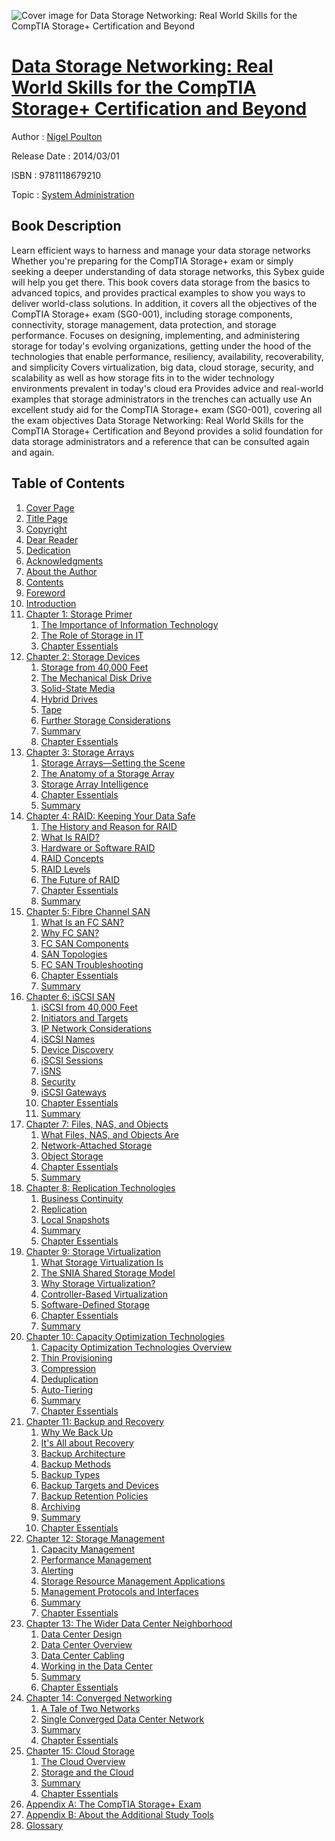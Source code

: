 ![Cover image for Data Storage Networking: Real World Skills for the CompTIA Storage+ Certification and Beyond](https://imgdetail.ebookreading.net/cover/cover/system_admin/EB9781118679210.jpg)

[Data Storage Networking: Real World Skills for the CompTIA Storage+ Certification and Beyond](https://ebookreading.net/view/book/Data+Storage+Networking%3A+Real+World+Skills+for+the+CompTIA+Storage%2B+Certification+and+Beyond-EB9781118679210_1.html "Data Storage Networking: Real World Skills for the CompTIA Storage+ Certification and Beyond")
====================================================================================================================

Author : [Nigel Poulton](https://ebookreading.net/search/author/Nigel+Poulton)

Release Date : 2014/03/01

ISBN : 9781118679210

Topic : [System Administration](https://ebookreading.net/search/category/system-administration)

Book Description
-----------------

Learn efficient ways to harness and manage your data storage networks
Whether you're preparing for the CompTIA Storage+ exam or simply seeking a deeper understanding of data storage networks, this Sybex guide will help you get there. This book covers data storage from the basics to advanced topics, and provides practical examples to show you ways to deliver world-class solutions. In addition, it covers all the objectives of the CompTIA Storage+ exam (SG0-001), including storage components, connectivity, storage management, data protection, and storage performance.
Focuses on designing, implementing, and administering storage for today's evolving organizations, getting under the hood of the technologies that enable performance, resiliency, availability, recoverability, and simplicity
Covers virtualization, big data, cloud storage, security, and scalability as well as how storage fits in to the wider technology environments prevalent in today's cloud era
Provides advice and real-world examples that storage administrators in the trenches can actually use
An excellent study aid for the CompTIA Storage+ exam (SG0-001), covering all the exam objectives
Data Storage Networking: Real World Skills for the CompTIA Storage+ Certification and Beyond provides a solid foundation for data storage administrators and a reference that can be consulted again and again.
              
Table of Contents
-----------------

1. [Cover Page](https://ebookreading.net/view/book/Data+Storage+Networking%3A+Real+World+Skills+for+the+CompTIA+Storage%2B+Certification+and+Beyond-EB9781118679210_1.html)
1. [Title Page](https://ebookreading.net/view/book/Data+Storage+Networking%3A+Real+World+Skills+for+the+CompTIA+Storage%2B+Certification+and+Beyond-EB9781118679210_2.html)
1. [Copyright](https://ebookreading.net/view/book/Data+Storage+Networking%3A+Real+World+Skills+for+the+CompTIA+Storage%2B+Certification+and+Beyond-EB9781118679210_3.html)
1. [Dear Reader](https://ebookreading.net/view/book/Data+Storage+Networking%3A+Real+World+Skills+for+the+CompTIA+Storage%2B+Certification+and+Beyond-EB9781118679210_4.html)
1. [Dedication](https://ebookreading.net/view/book/Data+Storage+Networking%3A+Real+World+Skills+for+the+CompTIA+Storage%2B+Certification+and+Beyond-EB9781118679210_5.html)
1. [Acknowledgments](https://ebookreading.net/view/book/Data+Storage+Networking%3A+Real+World+Skills+for+the+CompTIA+Storage%2B+Certification+and+Beyond-EB9781118679210_6.html)
1. [About the Author](https://ebookreading.net/view/book/Data+Storage+Networking%3A+Real+World+Skills+for+the+CompTIA+Storage%2B+Certification+and+Beyond-EB9781118679210_7.html)
1. [Contents](https://ebookreading.net/view/book/Data+Storage+Networking%3A+Real+World+Skills+for+the+CompTIA+Storage%2B+Certification+and+Beyond-EB9781118679210_8.html)
1. [Foreword](https://ebookreading.net/view/book/Data+Storage+Networking%3A+Real+World+Skills+for+the+CompTIA+Storage%2B+Certification+and+Beyond-EB9781118679210_9.html)
1. [Introduction](https://ebookreading.net/view/book/Data+Storage+Networking%3A+Real+World+Skills+for+the+CompTIA+Storage%2B+Certification+and+Beyond-EB9781118679210_11.html)
1. [Chapter 1: Storage Primer](https://ebookreading.net/view/book/Data+Storage+Networking%3A+Real+World+Skills+for+the+CompTIA+Storage%2B+Certification+and+Beyond-EB9781118679210_12.html#chap1)
    1. [The Importance of Information Technology](https://ebookreading.net/view/book/Data+Storage+Networking%3A+Real+World+Skills+for+the+CompTIA+Storage%2B+Certification+and+Beyond-EB9781118679210_12.html#chap1-sec001)
    1. [The Role of Storage in IT](https://ebookreading.net/view/book/Data+Storage+Networking%3A+Real+World+Skills+for+the+CompTIA+Storage%2B+Certification+and+Beyond-EB9781118679210_12.html#chap1-sec002)
    1. [Chapter Essentials](https://ebookreading.net/view/book/Data+Storage+Networking%3A+Real+World+Skills+for+the+CompTIA+Storage%2B+Certification+and+Beyond-EB9781118679210_12.html#chap1-sec008)
1. [Chapter 2: Storage Devices](https://ebookreading.net/view/book/Data+Storage+Networking%3A+Real+World+Skills+for+the+CompTIA+Storage%2B+Certification+and+Beyond-EB9781118679210_13.html#chap2)
    1. [Storage from 40,000 Feet](https://ebookreading.net/view/book/Data+Storage+Networking%3A+Real+World+Skills+for+the+CompTIA+Storage%2B+Certification+and+Beyond-EB9781118679210_13.html#chap2-sec001)
    1. [The Mechanical Disk Drive](https://ebookreading.net/view/book/Data+Storage+Networking%3A+Real+World+Skills+for+the+CompTIA+Storage%2B+Certification+and+Beyond-EB9781118679210_13.html#chap2-sec002)
    1. [Solid-State Media](https://ebookreading.net/view/book/Data+Storage+Networking%3A+Real+World+Skills+for+the+CompTIA+Storage%2B+Certification+and+Beyond-EB9781118679210_13.html#chap2-sec038)
    1. [Hybrid Drives](https://ebookreading.net/view/book/Data+Storage+Networking%3A+Real+World+Skills+for+the+CompTIA+Storage%2B+Certification+and+Beyond-EB9781118679210_13.html#chap2-sec055)
    1. [Tape](https://ebookreading.net/view/book/Data+Storage+Networking%3A+Real+World+Skills+for+the+CompTIA+Storage%2B+Certification+and+Beyond-EB9781118679210_13.html#chap2-sec056)
    1. [Further Storage Considerations](https://ebookreading.net/view/book/Data+Storage+Networking%3A+Real+World+Skills+for+the+CompTIA+Storage%2B+Certification+and+Beyond-EB9781118679210_13.html#chap2-sec057)
    1. [Summary](https://ebookreading.net/view/book/Data+Storage+Networking%3A+Real+World+Skills+for+the+CompTIA+Storage%2B+Certification+and+Beyond-EB9781118679210_13.html#chap2-sec069)
    1. [Chapter Essentials](https://ebookreading.net/view/book/Data+Storage+Networking%3A+Real+World+Skills+for+the+CompTIA+Storage%2B+Certification+and+Beyond-EB9781118679210_13.html#chap2-sec070)
1. [Chapter 3: Storage Arrays](https://ebookreading.net/view/book/Data+Storage+Networking%3A+Real+World+Skills+for+the+CompTIA+Storage%2B+Certification+and+Beyond-EB9781118679210_14.html#chap3)
    1. [Storage Arrays—Setting the Scene](https://ebookreading.net/view/book/Data+Storage+Networking%3A+Real+World+Skills+for+the+CompTIA+Storage%2B+Certification+and+Beyond-EB9781118679210_14.html#chap3-sec001)
    1. [The Anatomy of a Storage Array](https://ebookreading.net/view/book/Data+Storage+Networking%3A+Real+World+Skills+for+the+CompTIA+Storage%2B+Certification+and+Beyond-EB9781118679210_14.html#chap3-sec032)
    1. [Storage Array Intelligence](https://ebookreading.net/view/book/Data+Storage+Networking%3A+Real+World+Skills+for+the+CompTIA+Storage%2B+Certification+and+Beyond-EB9781118679210_14.html#chap3-sec059)
    1. [Chapter Essentials](https://ebookreading.net/view/book/Data+Storage+Networking%3A+Real+World+Skills+for+the+CompTIA+Storage%2B+Certification+and+Beyond-EB9781118679210_14.html#chap3-sec150)
    1. [Summary](https://ebookreading.net/view/book/Data+Storage+Networking%3A+Real+World+Skills+for+the+CompTIA+Storage%2B+Certification+and+Beyond-EB9781118679210_14.html#chap3-sec151)
1. [Chapter 4: RAID: Keeping Your Data Safe](https://ebookreading.net/view/book/Data+Storage+Networking%3A+Real+World+Skills+for+the+CompTIA+Storage%2B+Certification+and+Beyond-EB9781118679210_15.html#chap4)
    1. [The History and Reason for RAID](https://ebookreading.net/view/book/Data+Storage+Networking%3A+Real+World+Skills+for+the+CompTIA+Storage%2B+Certification+and+Beyond-EB9781118679210_15.html#chap4-sec001)
    1. [What Is RAID?](https://ebookreading.net/view/book/Data+Storage+Networking%3A+Real+World+Skills+for+the+CompTIA+Storage%2B+Certification+and+Beyond-EB9781118679210_15.html#chap4-sec002)
    1. [Hardware or Software RAID](https://ebookreading.net/view/book/Data+Storage+Networking%3A+Real+World+Skills+for+the+CompTIA+Storage%2B+Certification+and+Beyond-EB9781118679210_15.html#chap4-sec003)
    1. [RAID Concepts](https://ebookreading.net/view/book/Data+Storage+Networking%3A+Real+World+Skills+for+the+CompTIA+Storage%2B+Certification+and+Beyond-EB9781118679210_15.html#chap4-sec005)
    1. [RAID Levels](https://ebookreading.net/view/book/Data+Storage+Networking%3A+Real+World+Skills+for+the+CompTIA+Storage%2B+Certification+and+Beyond-EB9781118679210_15.html#chap4-sec020)
    1. [The Future of RAID](https://ebookreading.net/view/book/Data+Storage+Networking%3A+Real+World+Skills+for+the+CompTIA+Storage%2B+Certification+and+Beyond-EB9781118679210_15.html#chap4-sec046)
    1. [Chapter Essentials](https://ebookreading.net/view/book/Data+Storage+Networking%3A+Real+World+Skills+for+the+CompTIA+Storage%2B+Certification+and+Beyond-EB9781118679210_15.html#chap4-sec059)
    1. [Summary](https://ebookreading.net/view/book/Data+Storage+Networking%3A+Real+World+Skills+for+the+CompTIA+Storage%2B+Certification+and+Beyond-EB9781118679210_15.html#chap4-sec060)
1. [Chapter 5: Fibre Channel SAN](https://ebookreading.net/view/book/Data+Storage+Networking%3A+Real+World+Skills+for+the+CompTIA+Storage%2B+Certification+and+Beyond-EB9781118679210_16.html#chap5)
    1. [What Is an FC SAN?](https://ebookreading.net/view/book/Data+Storage+Networking%3A+Real+World+Skills+for+the+CompTIA+Storage%2B+Certification+and+Beyond-EB9781118679210_16.html#chap5-sec001)
    1. [Why FC SAN?](https://ebookreading.net/view/book/Data+Storage+Networking%3A+Real+World+Skills+for+the+CompTIA+Storage%2B+Certification+and+Beyond-EB9781118679210_16.html#chap5-sec002)
    1. [FC SAN Components](https://ebookreading.net/view/book/Data+Storage+Networking%3A+Real+World+Skills+for+the+CompTIA+Storage%2B+Certification+and+Beyond-EB9781118679210_16.html#chap5-sec003)
    1. [SAN Topologies](https://ebookreading.net/view/book/Data+Storage+Networking%3A+Real+World+Skills+for+the+CompTIA+Storage%2B+Certification+and+Beyond-EB9781118679210_16.html#chap5-sec032)
    1. [FC SAN Troubleshooting](https://ebookreading.net/view/book/Data+Storage+Networking%3A+Real+World+Skills+for+the+CompTIA+Storage%2B+Certification+and+Beyond-EB9781118679210_16.html#chap5-sec067)
    1. [Chapter Essentials](https://ebookreading.net/view/book/Data+Storage+Networking%3A+Real+World+Skills+for+the+CompTIA+Storage%2B+Certification+and+Beyond-EB9781118679210_16.html#chap5-sec075)
    1. [Summary](https://ebookreading.net/view/book/Data+Storage+Networking%3A+Real+World+Skills+for+the+CompTIA+Storage%2B+Certification+and+Beyond-EB9781118679210_16.html#chap5-sec076)
1. [Chapter 6: iSCSI SAN](https://ebookreading.net/view/book/Data+Storage+Networking%3A+Real+World+Skills+for+the+CompTIA+Storage%2B+Certification+and+Beyond-EB9781118679210_17.html#chap6)
    1. [iSCSI from 40,000 Feet](https://ebookreading.net/view/book/Data+Storage+Networking%3A+Real+World+Skills+for+the+CompTIA+Storage%2B+Certification+and+Beyond-EB9781118679210_17.html#chap6-sec001)
    1. [Initiators and Targets](https://ebookreading.net/view/book/Data+Storage+Networking%3A+Real+World+Skills+for+the+CompTIA+Storage%2B+Certification+and+Beyond-EB9781118679210_17.html#chap6-sec002)
    1. [IP Network Considerations](https://ebookreading.net/view/book/Data+Storage+Networking%3A+Real+World+Skills+for+the+CompTIA+Storage%2B+Certification+and+Beyond-EB9781118679210_17.html#chap6-sec004)
    1. [iSCSI Names](https://ebookreading.net/view/book/Data+Storage+Networking%3A+Real+World+Skills+for+the+CompTIA+Storage%2B+Certification+and+Beyond-EB9781118679210_17.html#chap6-sec009)
    1. [Device Discovery](https://ebookreading.net/view/book/Data+Storage+Networking%3A+Real+World+Skills+for+the+CompTIA+Storage%2B+Certification+and+Beyond-EB9781118679210_17.html#chap6-sec013)
    1. [iSCSI Sessions](https://ebookreading.net/view/book/Data+Storage+Networking%3A+Real+World+Skills+for+the+CompTIA+Storage%2B+Certification+and+Beyond-EB9781118679210_17.html#chap6-sec014)
    1. [iSNS](https://ebookreading.net/view/book/Data+Storage+Networking%3A+Real+World+Skills+for+the+CompTIA+Storage%2B+Certification+and+Beyond-EB9781118679210_17.html#chap6-sec018)
    1. [Security](https://ebookreading.net/view/book/Data+Storage+Networking%3A+Real+World+Skills+for+the+CompTIA+Storage%2B+Certification+and+Beyond-EB9781118679210_17.html#chap6-sec022)
    1. [iSCSI Gateways](https://ebookreading.net/view/book/Data+Storage+Networking%3A+Real+World+Skills+for+the+CompTIA+Storage%2B+Certification+and+Beyond-EB9781118679210_17.html#chap6-sec023)
    1. [Chapter Essentials](https://ebookreading.net/view/book/Data+Storage+Networking%3A+Real+World+Skills+for+the+CompTIA+Storage%2B+Certification+and+Beyond-EB9781118679210_17.html#chap6-sec024)
    1. [Summary](https://ebookreading.net/view/book/Data+Storage+Networking%3A+Real+World+Skills+for+the+CompTIA+Storage%2B+Certification+and+Beyond-EB9781118679210_17.html#chap6-sec025)
1. [Chapter 7: Files, NAS, and Objects](https://ebookreading.net/view/book/Data+Storage+Networking%3A+Real+World+Skills+for+the+CompTIA+Storage%2B+Certification+and+Beyond-EB9781118679210_18.html#chap7)
    1. [What Files, NAS, and Objects Are](https://ebookreading.net/view/book/Data+Storage+Networking%3A+Real+World+Skills+for+the+CompTIA+Storage%2B+Certification+and+Beyond-EB9781118679210_18.html#chap7-sec001)
    1. [Network-Attached Storage](https://ebookreading.net/view/book/Data+Storage+Networking%3A+Real+World+Skills+for+the+CompTIA+Storage%2B+Certification+and+Beyond-EB9781118679210_18.html#chap7-sec002)
    1. [Object Storage](https://ebookreading.net/view/book/Data+Storage+Networking%3A+Real+World+Skills+for+the+CompTIA+Storage%2B+Certification+and+Beyond-EB9781118679210_18.html#chap7-sec032)
    1. [Chapter Essentials](https://ebookreading.net/view/book/Data+Storage+Networking%3A+Real+World+Skills+for+the+CompTIA+Storage%2B+Certification+and+Beyond-EB9781118679210_18.html#chap7-sec044)
    1. [Summary](https://ebookreading.net/view/book/Data+Storage+Networking%3A+Real+World+Skills+for+the+CompTIA+Storage%2B+Certification+and+Beyond-EB9781118679210_18.html#chap7-sec045)
1. [Chapter 8: Replication Technologies](https://ebookreading.net/view/book/Data+Storage+Networking%3A+Real+World+Skills+for+the+CompTIA+Storage%2B+Certification+and+Beyond-EB9781118679210_19.html#chap8)
    1. [Business Continuity](https://ebookreading.net/view/book/Data+Storage+Networking%3A+Real+World+Skills+for+the+CompTIA+Storage%2B+Certification+and+Beyond-EB9781118679210_19.html#chap8-sec001)
    1. [Replication](https://ebookreading.net/view/book/Data+Storage+Networking%3A+Real+World+Skills+for+the+CompTIA+Storage%2B+Certification+and+Beyond-EB9781118679210_19.html#chap8-sec002)
    1. [Local Snapshots](https://ebookreading.net/view/book/Data+Storage+Networking%3A+Real+World+Skills+for+the+CompTIA+Storage%2B+Certification+and+Beyond-EB9781118679210_19.html#chap8-sec021)
    1. [Summary](https://ebookreading.net/view/book/Data+Storage+Networking%3A+Real+World+Skills+for+the+CompTIA+Storage%2B+Certification+and+Beyond-EB9781118679210_19.html#chap8-sec034)
    1. [Chapter Essentials](https://ebookreading.net/view/book/Data+Storage+Networking%3A+Real+World+Skills+for+the+CompTIA+Storage%2B+Certification+and+Beyond-EB9781118679210_19.html#chap8-sec035)
1. [Chapter 9: Storage Virtualization](https://ebookreading.net/view/book/Data+Storage+Networking%3A+Real+World+Skills+for+the+CompTIA+Storage%2B+Certification+and+Beyond-EB9781118679210_20.html#chap9)
    1. [What Storage Virtualization Is](https://ebookreading.net/view/book/Data+Storage+Networking%3A+Real+World+Skills+for+the+CompTIA+Storage%2B+Certification+and+Beyond-EB9781118679210_20.html#chap9-sec001)
    1. [The SNIA Shared Storage Model](https://ebookreading.net/view/book/Data+Storage+Networking%3A+Real+World+Skills+for+the+CompTIA+Storage%2B+Certification+and+Beyond-EB9781118679210_20.html#chap9-sec002)
    1. [Why Storage Virtualization?](https://ebookreading.net/view/book/Data+Storage+Networking%3A+Real+World+Skills+for+the+CompTIA+Storage%2B+Certification+and+Beyond-EB9781118679210_20.html#chap9-sec007)
    1. [Controller-Based Virtualization](https://ebookreading.net/view/book/Data+Storage+Networking%3A+Real+World+Skills+for+the+CompTIA+Storage%2B+Certification+and+Beyond-EB9781118679210_20.html#chap9-sec008)
    1. [Software-Defined Storage](https://ebookreading.net/view/book/Data+Storage+Networking%3A+Real+World+Skills+for+the+CompTIA+Storage%2B+Certification+and+Beyond-EB9781118679210_20.html#chap9-sec018)
    1. [Chapter Essentials](https://ebookreading.net/view/book/Data+Storage+Networking%3A+Real+World+Skills+for+the+CompTIA+Storage%2B+Certification+and+Beyond-EB9781118679210_20.html#chap9-sec023)
    1. [Summary](https://ebookreading.net/view/book/Data+Storage+Networking%3A+Real+World+Skills+for+the+CompTIA+Storage%2B+Certification+and+Beyond-EB9781118679210_20.html#chap9-sec024)
1. [Chapter 10: Capacity Optimization Technologies](https://ebookreading.net/view/book/Data+Storage+Networking%3A+Real+World+Skills+for+the+CompTIA+Storage%2B+Certification+and+Beyond-EB9781118679210_21.html#chap10)
    1. [Capacity Optimization Technologies Overview](https://ebookreading.net/view/book/Data+Storage+Networking%3A+Real+World+Skills+for+the+CompTIA+Storage%2B+Certification+and+Beyond-EB9781118679210_21.html#chap10-sec001)
    1. [Thin Provisioning](https://ebookreading.net/view/book/Data+Storage+Networking%3A+Real+World+Skills+for+the+CompTIA+Storage%2B+Certification+and+Beyond-EB9781118679210_21.html#chap10-sec005)
    1. [Compression](https://ebookreading.net/view/book/Data+Storage+Networking%3A+Real+World+Skills+for+the+CompTIA+Storage%2B+Certification+and+Beyond-EB9781118679210_21.html#chap10-sec017)
    1. [Deduplication](https://ebookreading.net/view/book/Data+Storage+Networking%3A+Real+World+Skills+for+the+CompTIA+Storage%2B+Certification+and+Beyond-EB9781118679210_21.html#chap10-sec023)
    1. [Auto-Tiering](https://ebookreading.net/view/book/Data+Storage+Networking%3A+Real+World+Skills+for+the+CompTIA+Storage%2B+Certification+and+Beyond-EB9781118679210_21.html#chap10-sec040)
    1. [Summary](https://ebookreading.net/view/book/Data+Storage+Networking%3A+Real+World+Skills+for+the+CompTIA+Storage%2B+Certification+and+Beyond-EB9781118679210_21.html#chap10-sec048)
    1. [Chapter Essentials](https://ebookreading.net/view/book/Data+Storage+Networking%3A+Real+World+Skills+for+the+CompTIA+Storage%2B+Certification+and+Beyond-EB9781118679210_21.html#chap10-sec049)
1. [Chapter 11: Backup and Recovery](https://ebookreading.net/view/book/Data+Storage+Networking%3A+Real+World+Skills+for+the+CompTIA+Storage%2B+Certification+and+Beyond-EB9781118679210_22.html#chap11)
    1. [Why We Back Up](https://ebookreading.net/view/book/Data+Storage+Networking%3A+Real+World+Skills+for+the+CompTIA+Storage%2B+Certification+and+Beyond-EB9781118679210_22.html#chap11-sec001)
    1. [It&#39;s All about Recovery](https://ebookreading.net/view/book/Data+Storage+Networking%3A+Real+World+Skills+for+the+CompTIA+Storage%2B+Certification+and+Beyond-EB9781118679210_22.html#chap11-sec006)
    1. [Backup Architecture](https://ebookreading.net/view/book/Data+Storage+Networking%3A+Real+World+Skills+for+the+CompTIA+Storage%2B+Certification+and+Beyond-EB9781118679210_22.html#chap11-sec007)
    1. [Backup Methods](https://ebookreading.net/view/book/Data+Storage+Networking%3A+Real+World+Skills+for+the+CompTIA+Storage%2B+Certification+and+Beyond-EB9781118679210_22.html#chap11-sec008)
    1. [Backup Types](https://ebookreading.net/view/book/Data+Storage+Networking%3A+Real+World+Skills+for+the+CompTIA+Storage%2B+Certification+and+Beyond-EB9781118679210_22.html#chap11-sec015)
    1. [Backup Targets and Devices](https://ebookreading.net/view/book/Data+Storage+Networking%3A+Real+World+Skills+for+the+CompTIA+Storage%2B+Certification+and+Beyond-EB9781118679210_22.html#chap11-sec022)
    1. [Backup Retention Policies](https://ebookreading.net/view/book/Data+Storage+Networking%3A+Real+World+Skills+for+the+CompTIA+Storage%2B+Certification+and+Beyond-EB9781118679210_22.html#chap11-sec034)
    1. [Archiving](https://ebookreading.net/view/book/Data+Storage+Networking%3A+Real+World+Skills+for+the+CompTIA+Storage%2B+Certification+and+Beyond-EB9781118679210_22.html#chap11-sec035)
    1. [Summary](https://ebookreading.net/view/book/Data+Storage+Networking%3A+Real+World+Skills+for+the+CompTIA+Storage%2B+Certification+and+Beyond-EB9781118679210_22.html#chap11-sec040)
    1. [Chapter Essentials](https://ebookreading.net/view/book/Data+Storage+Networking%3A+Real+World+Skills+for+the+CompTIA+Storage%2B+Certification+and+Beyond-EB9781118679210_22.html#chap11-sec041)
1. [Chapter 12: Storage Management](https://ebookreading.net/view/book/Data+Storage+Networking%3A+Real+World+Skills+for+the+CompTIA+Storage%2B+Certification+and+Beyond-EB9781118679210_23.html#chap12)
    1. [Capacity Management](https://ebookreading.net/view/book/Data+Storage+Networking%3A+Real+World+Skills+for+the+CompTIA+Storage%2B+Certification+and+Beyond-EB9781118679210_23.html#chap12-sec001)
    1. [Performance Management](https://ebookreading.net/view/book/Data+Storage+Networking%3A+Real+World+Skills+for+the+CompTIA+Storage%2B+Certification+and+Beyond-EB9781118679210_23.html#chap12-sec009)
    1. [Alerting](https://ebookreading.net/view/book/Data+Storage+Networking%3A+Real+World+Skills+for+the+CompTIA+Storage%2B+Certification+and+Beyond-EB9781118679210_23.html#chap12-sec023)
    1. [Storage Resource Management Applications](https://ebookreading.net/view/book/Data+Storage+Networking%3A+Real+World+Skills+for+the+CompTIA+Storage%2B+Certification+and+Beyond-EB9781118679210_23.html#chap12-sec024)
    1. [Management Protocols and Interfaces](https://ebookreading.net/view/book/Data+Storage+Networking%3A+Real+World+Skills+for+the+CompTIA+Storage%2B+Certification+and+Beyond-EB9781118679210_23.html#chap12-sec025)
    1. [Summary](https://ebookreading.net/view/book/Data+Storage+Networking%3A+Real+World+Skills+for+the+CompTIA+Storage%2B+Certification+and+Beyond-EB9781118679210_23.html#chap12-sec030)
    1. [Chapter Essentials](https://ebookreading.net/view/book/Data+Storage+Networking%3A+Real+World+Skills+for+the+CompTIA+Storage%2B+Certification+and+Beyond-EB9781118679210_23.html#chap12-sec031)
1. [Chapter 13: The Wider Data Center Neighborhood](https://ebookreading.net/view/book/Data+Storage+Networking%3A+Real+World+Skills+for+the+CompTIA+Storage%2B+Certification+and+Beyond-EB9781118679210_24.html#chap13)
    1. [Data Center Design](https://ebookreading.net/view/book/Data+Storage+Networking%3A+Real+World+Skills+for+the+CompTIA+Storage%2B+Certification+and+Beyond-EB9781118679210_24.html#chap13-sec001)
    1. [Data Center Overview](https://ebookreading.net/view/book/Data+Storage+Networking%3A+Real+World+Skills+for+the+CompTIA+Storage%2B+Certification+and+Beyond-EB9781118679210_24.html#chap13-sec007)
    1. [Data Center Cabling](https://ebookreading.net/view/book/Data+Storage+Networking%3A+Real+World+Skills+for+the+CompTIA+Storage%2B+Certification+and+Beyond-EB9781118679210_24.html#chap13-sec014)
    1. [Working in the Data Center](https://ebookreading.net/view/book/Data+Storage+Networking%3A+Real+World+Skills+for+the+CompTIA+Storage%2B+Certification+and+Beyond-EB9781118679210_24.html#chap13-sec021)
    1. [Summary](https://ebookreading.net/view/book/Data+Storage+Networking%3A+Real+World+Skills+for+the+CompTIA+Storage%2B+Certification+and+Beyond-EB9781118679210_24.html#chap13-sec025)
    1. [Chapter Essentials](https://ebookreading.net/view/book/Data+Storage+Networking%3A+Real+World+Skills+for+the+CompTIA+Storage%2B+Certification+and+Beyond-EB9781118679210_24.html#chap13-sec026)
1. [Chapter 14: Converged Networking](https://ebookreading.net/view/book/Data+Storage+Networking%3A+Real+World+Skills+for+the+CompTIA+Storage%2B+Certification+and+Beyond-EB9781118679210_25.html#chap14)
    1. [A Tale of Two Networks](https://ebookreading.net/view/book/Data+Storage+Networking%3A+Real+World+Skills+for+the+CompTIA+Storage%2B+Certification+and+Beyond-EB9781118679210_25.html#chap14-sec001)
    1. [Single Converged Data Center Network](https://ebookreading.net/view/book/Data+Storage+Networking%3A+Real+World+Skills+for+the+CompTIA+Storage%2B+Certification+and+Beyond-EB9781118679210_25.html#chap14-sec004)
    1. [Summary](https://ebookreading.net/view/book/Data+Storage+Networking%3A+Real+World+Skills+for+the+CompTIA+Storage%2B+Certification+and+Beyond-EB9781118679210_25.html#chap14-sec018)
    1. [Chapter Essentials](https://ebookreading.net/view/book/Data+Storage+Networking%3A+Real+World+Skills+for+the+CompTIA+Storage%2B+Certification+and+Beyond-EB9781118679210_25.html#chap14-sec019)
1. [Chapter 15: Cloud Storage](https://ebookreading.net/view/book/Data+Storage+Networking%3A+Real+World+Skills+for+the+CompTIA+Storage%2B+Certification+and+Beyond-EB9781118679210_26.html#chap15)
    1. [The Cloud Overview](https://ebookreading.net/view/book/Data+Storage+Networking%3A+Real+World+Skills+for+the+CompTIA+Storage%2B+Certification+and+Beyond-EB9781118679210_26.html#chap15-sec001)
    1. [Storage and the Cloud](https://ebookreading.net/view/book/Data+Storage+Networking%3A+Real+World+Skills+for+the+CompTIA+Storage%2B+Certification+and+Beyond-EB9781118679210_26.html#chap15-sec005)
    1. [Summary](https://ebookreading.net/view/book/Data+Storage+Networking%3A+Real+World+Skills+for+the+CompTIA+Storage%2B+Certification+and+Beyond-EB9781118679210_26.html#chap15-sec017)
    1. [Chapter Essentials](https://ebookreading.net/view/book/Data+Storage+Networking%3A+Real+World+Skills+for+the+CompTIA+Storage%2B+Certification+and+Beyond-EB9781118679210_26.html#chap15-sec018)
1. [Appendix A: The CompTIA Storage+ Exam](https://ebookreading.net/view/book/Data+Storage+Networking%3A+Real+World+Skills+for+the+CompTIA+Storage%2B+Certification+and+Beyond-EB9781118679210_27.html#appendix-A)
1. [Appendix B: About the Additional Study Tools](https://ebookreading.net/view/book/Data+Storage+Networking%3A+Real+World+Skills+for+the+CompTIA+Storage%2B+Certification+and+Beyond-EB9781118679210_28.html#appendix-B)
1. [Glossary](https://ebookreading.net/view/book/Data+Storage+Networking%3A+Real+World+Skills+for+the+CompTIA+Storage%2B+Certification+and+Beyond-EB9781118679210_29.html#glossary)
